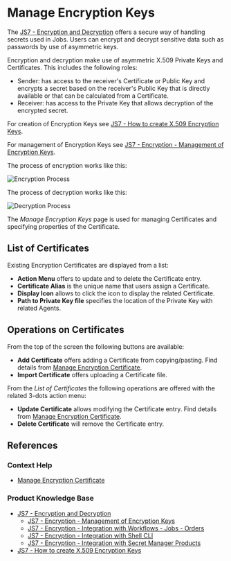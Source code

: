 # Manage Encryption Keys

The [JS7 - Encryption and Decryption](https://kb.sos-berlin.com/display/JS7/JS7+-+Encryption+and+Decryption) offers a secure way of handling secrets used in Jobs. Users can encrypt and decrypt sensitive data such as passwords by use of asymmetric keys.

Encryption and decryption make use of asymmetric X.509 Private Keys and Certificates. This includes the following roles:

- Sender: has access to the receiver's Certificate or Public Key and encrypts a secret based on the receiver's Public Key that is directly available or that can be calculated from a Certificate.
- Receiver: has access to the Private Key that allows decryption of the encrypted secret.

For creation of Encryption Keys see [JS7 - How to create X.509 Encryption Keys](https://kb.sos-berlin.com/display/JS7/JS7+-+How+to+create+X.509+Encryption+Keys).

For management of Encryption Keys see [JS7 - Encryption - Management of Encryption Keys](https://kb.sos-berlin.com/display/JS7/JS7+-+Encryption+-+Management+of+Encryption+Keys).

The process of encryption works like this:

![Encryption Process](assets/images/encryption-process.png)

The process of decryption works like this:

![Decryption Process](assets/images/decryption-process.png)

The *Manage Encryption Keys* page is used for managing Certificates and specifying properties of the Certificate.

## List of Certificates

Existing Encryption Certificates are displayed from a list:

- **Action Menu** offers to update and to delete the Certificate entry.
- **Certificate Alias** is the unique name that users assign a Certificate.
- **Display Icon** allows to click the icon to display the related Certificate.
- **Path to Private Key file** specifies the location of the Private Key with related Agents.

## Operations on Certificates

From the top of the screen the following buttons are available:

- **Add Certificate** offers adding a Certificate from copying/pasting. Find details from [Manage Encryption Certificate](/encryption-manage-certificate).
- **Import Certificate** offers uploading a Certificate file.

From the *List of Certificates* the following operations are offered with the related 3-dots action menu:

- **Update Certificate** allows modifying the Certificate entry. Find details from [Manage Encryption Certificate](/encryption-manage-certificate).
- **Delete Certificate** will remove the Certificate entry.

## References

### Context Help

- [Manage Encryption Certificate](/encryption-manage-certificate)

### Product Knowledge Base

- [JS7 - Encryption and Decryption](https://kb.sos-berlin.com/display/JS7/JS7+-+Encryption+and+Decryption)
  - [JS7 - Encryption - Management of Encryption Keys](https://kb.sos-berlin.com/display/JS7/JS7+-+Encryption+-+Management+of+Encryption+Keys)
  - [JS7 - Encryption - Integration with Workflows - Jobs - Orders](https://kb.sos-berlin.com/display/JS7/JS7+-+Encryption+-+Integration+with+Workflows+-+Jobs+-+Orders)
  - [JS7 - Encryption - Integration with Shell CLI](https://kb.sos-berlin.com/display/JS7/JS7+-+Encryption+-+Integration+with+Shell+CLI)
  - [JS7 - Encryption - Integration with Secret Manager Products](https://kb.sos-berlin.com/display/JS7/JS7+-+Encryption+-+Integration+with+Secret+Manager+Products)
- [JS7 - How to create X.509 Encryption Keys](https://kb.sos-berlin.com/display/JS7/JS7+-+How+to+create+X.509+Encryption+Keys)

